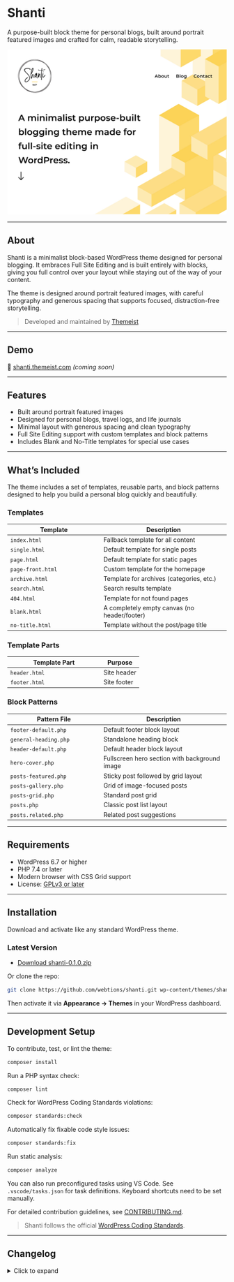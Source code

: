 # Shanti

A purpose-built block theme for personal blogs, built around portrait featured images and crafted for calm, readable storytelling.

![Shanti WordPress blog theme](https://github.com/webtions/shanti/blob/main/screenshot.jpg)

---

## About

Shanti is a minimalist block-based WordPress theme designed for personal blogging. It embraces Full Site Editing and is built entirely with blocks, giving you full control over your layout while staying out of the way of your content.

The theme is designed around portrait featured images, with careful typography and generous spacing that supports focused, distraction-free storytelling.

> Developed and maintained by [Themeist](https://themeist.com)

---

## Demo

🔗 [shanti.themeist.com](https://shanti.themeist.com/) _(coming soon)_

---

## Features

- Built around portrait featured images
- Designed for personal blogs, travel logs, and life journals
- Minimal layout with generous spacing and clean typography
- Full Site Editing support with custom templates and block patterns
- Includes Blank and No-Title templates for special use cases

---

## What’s Included

The theme includes a set of templates, reusable parts, and block patterns designed to help you build a personal blog quickly and beautifully.

### Templates

<table>
  <thead>
    <tr>
      <th style="width: 200px;">Template</th>
      <th>Description</th>
    </tr>
  </thead>
  <tbody>
    <tr><td><code>index.html</code></td><td>Fallback template for all content</td></tr>
    <tr><td><code>single.html</code></td><td>Default template for single posts</td></tr>
    <tr><td><code>page.html</code></td><td>Default template for static pages</td></tr>
    <tr><td><code>page-front.html</code></td><td>Custom template for the homepage</td></tr>
    <tr><td><code>archive.html</code></td><td>Template for archives (categories, etc.)</td></tr>
    <tr><td><code>search.html</code></td><td>Search results template</td></tr>
    <tr><td><code>404.html</code></td><td>Template for not found pages</td></tr>
    <tr><td><code>blank.html</code></td><td>A completely empty canvas (no header/footer)</td></tr>
    <tr><td><code>no-title.html</code></td><td>Template without the post/page title</td></tr>
  </tbody>
</table>

### Template Parts

<table>
  <thead>
    <tr>
      <th style="width: 200px;">Template Part</th>
      <th>Purpose</th>
    </tr>
  </thead>
  <tbody>
    <tr><td><code>header.html</code></td><td>Site header</td></tr>
    <tr><td><code>footer.html</code></td><td>Site footer</td></tr>
  </tbody>
</table>

### Block Patterns

<table>
  <thead>
    <tr>
      <th style="width: 200px;">Pattern File</th>
      <th>Description</th>
    </tr>
  </thead>
  <tbody>
    <tr><td><code>footer-default.php</code></td><td>Default footer block layout</td></tr>
    <tr><td><code>general-heading.php</code></td><td>Standalone heading block</td></tr>
    <tr><td><code>header-default.php</code></td><td>Default header block layout</td></tr>
    <tr><td><code>hero-cover.php</code></td><td>Fullscreen hero section with background image</td></tr>
    <tr><td><code>posts-featured.php</code></td><td>Sticky post followed by grid layout</td></tr>
    <tr><td><code>posts-gallery.php</code></td><td>Grid of image-focused posts</td></tr>
    <tr><td><code>posts-grid.php</code></td><td>Standard post grid</td></tr>
    <tr><td><code>posts.php</code></td><td>Classic post list layout</td></tr>
    <tr><td><code>posts.related.php</code></td><td>Related post suggestions</td></tr>
  </tbody>
</table>

---

## Requirements

- WordPress 6.7 or higher
- PHP 7.4 or later
- Modern browser with CSS Grid support
- License: [GPLv3 or later](https://www.gnu.org/licenses/gpl-3.0.en.html)

---

## Installation

Download and activate like any standard WordPress theme.

### Latest Version

- [Download shanti-0.1.0.zip](https://github.com/webtions/shanti/releases/latest)

Or clone the repo:

```bash
git clone https://github.com/webtions/shanti.git wp-content/themes/shanti
```

Then activate it via **Appearance → Themes** in your WordPress dashboard.

---

## Development Setup

To contribute, test, or lint the theme:

```bash
composer install
```

Run a PHP syntax check:

```bash
composer lint
```

Check for WordPress Coding Standards violations:

```bash
composer standards:check
```

Automatically fix fixable code style issues:

```bash
composer standards:fix
```

Run static analysis:

```bash
composer analyze
```

You can also run preconfigured tasks using VS Code. See `.vscode/tasks.json` for task definitions. Keyboard shortcuts need to be set manually.

For detailed contribution guidelines, see [CONTRIBUTING.md](CONTRIBUTING.md).

> Shanti follows the official [WordPress Coding Standards](https://developer.wordpress.org/coding-standards/).

---

## Changelog

<details><summary>Click to expand</summary>

### 0.1.0 (2025-07-18)

- Rebuilt as a full block theme
- New pattern system
- Template and layout improvements
- Renamed theme to Shanti

### 0.0.1 (2021-12-29)

- Initial release (based on Twenty Twenty-Two)

</details>
